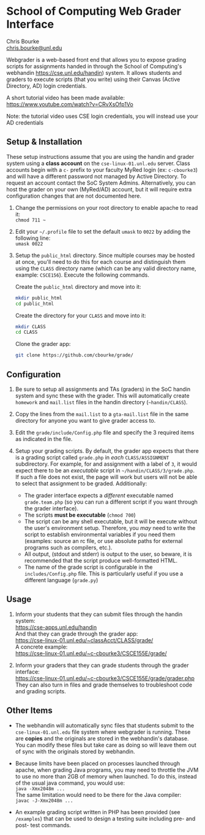 
# School of Computing Web Grader Interface

Chris Bourke  
chris.bourke@unl.edu

Webgrader is a web-based front end that allows you to expose grading
scripts for assignments handed in through the School of Computing's webhandin
<https://cse.unl.edu/handin>) system. It allows students and graders to
execute scripts (that you write) using their Canvas (Active Directory, AD)
login credentials.

A short tutorial video has been made available:
https://www.youtube.com/watch?v=CRvXsOfp1Vo

Note: the tutorial video uses CSE login credentials, you will instead use your
AD credentials

## Setup & Installation

These setup instructions assume that you are using the handin and grader
system using a **class account** on the `cse-linux-01.unl.edu` server.
Class accounts begin with a `c-` prefix to your faculty MyRed login
(ex: `c-cbourke3`) and will have a different password not managed by
Active Directory.  To request an account contact the SoC System Admins.
Alternatively, you can host the grader on your own (MyRed/AD) account, but
it will require extra configuration changes that are not documented here.

1. Change the permissions on your root directory to enable apache to
   read it:  
   `chmod 711 ~`

2. Edit your `~/.profile` file to set the default `umask` to `0022` by
   adding the following line:  
   `umask 0022`

3. Setup the `public_html` directory.  Since multiple courses may be
   hosted at once, you'll need to do this for each course and distinguish
   them using the `CLASS` directory name (which can be any valid directory
   name, example: `CSCE156`).  Execute the following commands.

   Create the `public_html` directory and move into it:  
   ```bash
   mkdir public_html
   cd public_html
   ```

   Create the directory for your `CLASS` and move into it:  
   ```bash
   mkdir CLASS
   cd CLASS
   ```

   Clone the grader app:  
   ```bash
   git clone https://github.com/cbourke/grade/
   ```

## Configuration

1. Be sure to setup all assignments and TAs (graders) in the SoC handin system
   and sync these with the grader.  This will automatically create `homework`
   and `mail.list` files in the handin directory (`~handin/CLASS`).

2. Copy the lines from the `mail.list` to a `gta-mail.list` file in the same
   directory for anyone you want to give grader access to.

3. Edit the `grade/include/Config.php` file and specify the 3 required items as
   indicated in the file.

4. Setup your grading scripts.  By default, the grader app expects that there
   is a grading script called `grade.php` in *each* `CLASS/ASSIGNMENT`
   subdirectory.  For example, for and assignment with a label of `3`, it
   would expect there to be an *executable* script in `~/handin/CLASS/3/grade.php`.  
   If such a file does not exist, the page will work but users will not be
   able to select that assignment to be graded. Additionally:  
     * The grader interface expects a *different* executable named
       `grade.team.php` (so you can run a different script if you want through
       the grader interface).
     * The scripts **must be executable** (`chmod 700`)
     * The script can be any shell executable, but it will be execute
       without the user's environment setup.  Therefore, you *may* need
       to write the script to establish environmental variables if you
       need them (examples: source an rc file, or use absolute paths for
       external programs such as compilers, etc.).
     * All output, (stdout and stderr) is output to the user, so beware, it is
       recommended that the script produce well-formatted HTML.
     * The name of the grade script is configurable in the `includes/Config.php`
       file.  This is particularly useful if you use a different language
       (`grade.py`)

## Usage

1. Inform your students that they can submit files through the handin system:  
   <https://cse-apps.unl.edu/handin>  
   And that they can grade through the grader app:  
   <https://cse-linux-01.unl.edu/~classAcct/CLASS/grade/>  
   A concrete example:  
   <https://cse-linux-01.unl.edu/~c-cbourke3/CSCE155E/grade/>

2. Inform your graders that they can grade students through the grader interface:  
   <https://cse-linux-01.unl.edu/~c-cbourke3/CSCE155E/grade/grader.php>  
   They can also turn in files and grade themselves to troubleshoot code and
   grading scripts.


## Other Items

* The webhandin will automatically sync files that students submit to the
  `cse-linux-01.unl.edu` file system where webgrader is running.  These are
  **copies** and the originals are stored in the webhandin's database.  You can
  modify these files but take care as doing so will leave them out of sync
  with the originals stored by webhandin.

* Because limits have been placed on processes launched through apache,
  when grading Java programs, you may need to throttle the JVM to use
  no more than 2GB of memory when launched.  To do this, instead of the
  usual java command, you would use:  
  `java -Xmx2048m ...`  
  The same limitation would need to be there for the Java compiler:  
  `javac -J-Xmx2048m ...`

* An example grading script written in PHP has been provided (see `/examples`)
  that can be used to design a testing suite including pre- and post- test commands.
